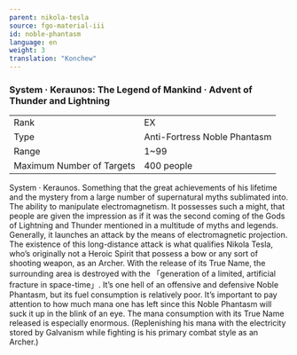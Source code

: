 ```yaml
---
parent: nikola-tesla
source: fgo-material-iii
id: noble-phantasm
language: en
weight: 3
translation: "Konchew"
---
```


### System · Keraunos: The Legend of Mankind · Advent of Thunder and Lightning

<table>
  <tr><td>Rank</td><td>EX</td></tr>
  <tr><td>Type</td><td>Anti-Fortress Noble Phantasm</td></tr>
  <tr><td>Range</td><td>1~99</td></tr>
  <tr><td>Maximum Number of Targets</td><td>400 people</td></tr>
</table>

System · Keraunos.
Something that the great achievements of his lifetime and the mystery from a large number of supernatural myths sublimated into.
The ability to manipulate electromagnetism. It possesses such a might, that people are given the impression as if it was the second coming of the Gods of Lightning and Thunder mentioned in a multitude of myths and legends.
Generally, it launches an attack by the means of electromagnetic projection. The existence of this long-distance attack is what qualifies Nikola Tesla, who’s originally not a Heroic Spirit that possess a bow or any sort of shooting weapon, as an Archer.
With the release of its True Name, the surrounding area is destroyed with the 「generation of a limited, artificial fracture in space-time」. It’s one hell of an offensive and defensive Noble Phantasm, but its fuel consumption is relatively poor.
It’s important to pay attention to how much mana one has left since this Noble Phantasm will suck it up in the blink of an eye.
The mana consumption with its True Name released is especially enormous.
(Replenishing his mana with the electricity stored by Galvanism while fighting is his primary combat style as an Archer.)
